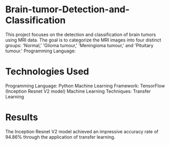 # Brain-tumor-Detection-and-Classification
This project focuses on the detection and classification of brain tumors using MRI data. The goal is to categorize the MRI images into four distinct groups: 'Normal,' 'Glioma tumour,' 'Meningioma tumour,' and 'Pituitary tumour.' 
Programming Language:

# Technologies Used
Programming Language:
Python
Machine Learning Framework:
TensorFlow (Inception Resnet V2 model)
Machine Learning Techniques:
Transfer Learning

# Results
The Inception Resnet V2 model achieved an impressive accuracy rate of 94.86% through the application of transfer learning.
